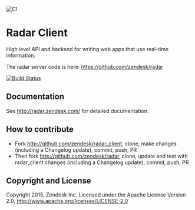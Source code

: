 ![CI](https://github.com/zendesk/radar_client/workflows/CI/badge.svg)

# Radar Client

High level API and backend for writing web apps that use real-time information.

The radar server code is here: https://github.com/zendesk/radar

[![Build Status](https://secure.travis-ci.org/zendesk/radar_client.png?branch=master)](https://travis-ci.org/zendesk/radar_client)


## Documentation

See http://radar.zendesk.com/ for detailed documentation.

## How to contribute

- Fork http://github.com/zendesk/radar_client, clone, make changes (including a Changelog update), commit, push, PR
- Then fork http://github.com/zendesk/radar, clone, update and test with radar_client changes (including a Changelog update), commit, push, PR

## Copyright and License

Copyright 2015, Zendesk Inc.
Licensed under the Apache License Version 2.0, http://www.apache.org/licenses/LICENSE-2.0
